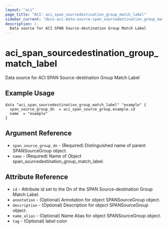 ```yaml
---
layout: "aci"
page_title: "ACI: aci_span_sourcedestination_group_match_label"
sidebar_current: "docs-aci-data-source-span_sourcedestination_group_match_label"
description: |-
  Data source for ACI SPAN Source-destination Group Match Label
---
```


# aci_span_sourcedestination_group_match_label #
Data source for ACI SPAN Source-destination Group Match Label

## Example Usage ##

```hcl
data "aci_span_sourcedestination_group_match_label" "example" {
  span_source_group_dn  = aci_span_source_group.example.id
  name  = "example"
}
```
## Argument Reference ##
* `span_source_group_dn` - (Required) Distinguished name of parent SPANSourceGroup object.
* `name` - (Required) Name of Object span_sourcedestination_group_match_label.



## Attribute Reference

* `id` - Attribute id set to the Dn of the SPAN Source-destination Group Match Label.
* `annotation` - (Optional) Annotation for object SPANSourceGroup object.
* `description` - (Optional) Description for object SPANSourceGroup object.
* `name_alias` - (Optional) Name Alias for object SPANSourceGroup object.
* `tag` - (Optional) label color
